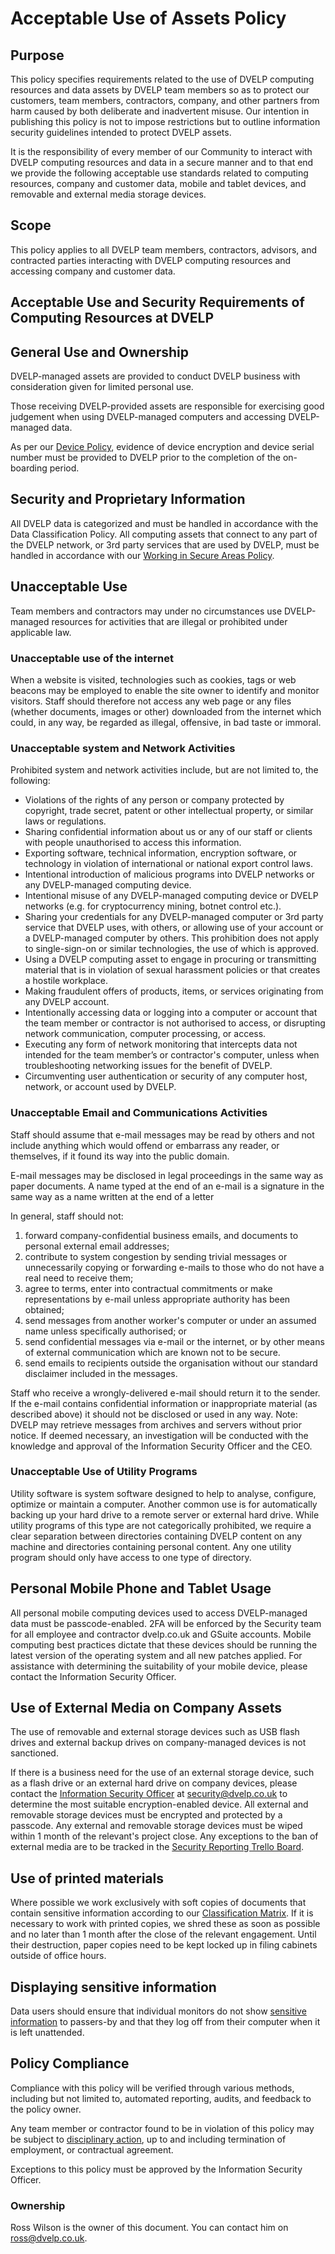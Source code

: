 # Acceptable Use of Assets Policy

## Purpose

This policy specifies requirements related to the use of DVELP computing
resources and data assets by DVELP team members so as to protect our customers,
team members, contractors, company, and other partners from harm caused by both
deliberate and inadvertent misuse. Our intention in publishing this policy is
not to impose restrictions but to outline information security guidelines
intended to protect DVELP assets.

It is the responsibility of every member of our Community to interact with DVELP
computing resources and data in a secure manner and to that end we provide the
following acceptable use standards related to computing resources, company and
customer data, mobile and tablet devices, and removable and external media
storage devices.

## Scope

This policy applies to all DVELP team members, contractors, advisors, and
contracted parties interacting with DVELP computing resources and accessing
company and customer data.

## Acceptable Use and Security Requirements of Computing Resources at DVELP

## General Use and Ownership

DVELP-managed assets are provided to conduct DVELP business with consideration
given for limited personal use.

Those receiving DVELP-provided assets are responsible for exercising good
judgement when using DVELP-managed computers and accessing DVELP-managed data.

As per our [Device Policy](asset-management.md), evidence of device encryption
and device serial number must be provided to DVELP prior to the completion of
the on-boarding period.

## Security and Proprietary Information

All DVELP data is categorized and must be handled in accordance with the Data
Classification Policy. All computing assets that connect to any part of the
DVELP network, or 3rd party services that are used by DVELP, must be handled in
accordance with our [Working in Secure Areas
Policy](physical-and-environmental-security.md#working-in-secure-areas).

## Unacceptable Use

Team members and contractors may under no circumstances use DVELP-managed
resources for activities that are illegal or prohibited under applicable law.

### Unacceptable use of the internet

When a website is visited, technologies such as cookies, tags or web beacons may be employed to enable the site owner to identify and monitor visitors. Staff should therefore not access any web page or any files (whether documents, images or other) downloaded from the internet which could, in any way, be regarded as illegal, offensive, in bad taste or immoral.

### Unacceptable system and Network Activities

Prohibited system and network activities include, but are not limited to, the
following:

- Violations of the rights of any person or company protected by copyright,
  trade secret, patent or other intellectual property, or similar laws or
  regulations.
- Sharing confidential information about us or any of our staff or clients with
  people unauthorised to access this information.
- Exporting software, technical information, encryption software, or technology
  in violation of international or national export control laws.
- Intentional introduction of malicious programs into DVELP networks or any
  DVELP-managed computing device.
- Intentional misuse of any DVELP-managed computing device or DVELP networks
  (e.g. for cryptocurrency mining, botnet control etc.).
- Sharing your credentials for any DVELP-managed computer or 3rd party service
  that DVELP uses, with others, or allowing use of your account or a
  DVELP-managed computer by others. This prohibition does not apply to
  single-sign-on or similar technologies, the use of which is approved.
- Using a DVELP computing asset to engage in procuring or transmitting material
  that is in violation of sexual harassment policies or that creates a hostile
  workplace.
- Making fraudulent offers of products, items, or services originating from any
  DVELP account.
- Intentionally accessing data or logging into a computer or account that the
  team member or contractor is not authorised to access, or disrupting network
  communication, computer processing, or access.
- Executing any form of network monitoring that intercepts data not intended for
  the team member’s or contractor's computer, unless when troubleshooting
  networking issues for the benefit of DVELP.
- Circumventing user authentication or security of any computer host, network,
  or account used by DVELP.

### Unacceptable Email and Communications Activities

Staff should assume that e-mail messages may be read by others and not include anything which would offend or embarrass any reader, or themselves, if it found its way into the public domain.

E-mail messages may be disclosed in legal proceedings in the same way as paper documents. A name typed at the end of an e-mail is a signature in the same way as a name written at the end of a letter

In general, staff should not:

1. forward company-confidential business emails, and documents to personal external email addresses;
2. contribute to system congestion by sending trivial messages or unnecessarily copying or forwarding e-mails to those who do not have a real need to receive them;
3. agree to terms, enter into contractual commitments or make representations by e-mail unless appropriate authority has been obtained;
4. send messages from another worker&#39;s computer or under an assumed name unless specifically authorised; or
5. send confidential messages via e-mail or the internet, or by other means of external communication which are known not to be secure.
6. send emails to recipients outside the organisation without our standard disclaimer included in the messages.

Staff who receive a wrongly-delivered e-mail should return it to the sender. If the e-mail contains confidential information or inappropriate material (as described above) it should not be disclosed or used in any way.
Note: DVELP may retrieve messages from archives and servers without prior
notice. If deemed necessary, an investigation will be conducted with the
knowledge and approval of the Information Security Officer and the CEO.

### Unacceptable Use of Utility Programs

Utility software is system software designed to help to analyse, configure,
optimize or maintain a computer. Another common use is for automatically backing
up your hard drive to a remote server or external hard drive. While utility
programs of this type are not categorically prohibited, we require a clear
separation between directories containing DVELP content on any machine and
directories containing personal content. Any one utility program should only
have access to one type of directory.

## Personal Mobile Phone and Tablet Usage

All personal mobile computing devices used to access DVELP-managed data must be
passcode-enabled. 2FA will be enforced by the Security team for all employee and
contractor dvelp.co.uk and GSuite accounts. Mobile computing best practices
dictate that these devices should be running the latest version of the operating
system and all new patches applied. For assistance with determining the
suitability of your mobile device, please contact the Information Security
Officer.

## Use of External Media on Company Assets

The use of removable and external storage devices such as USB flash drives and
external backup drives on company-managed devices is not sanctioned.

If there is a business need for the use of an external storage device, such as a
flash drive or an external hard drive on company devices, please contact the
[Information Security Officer](../README.md#contacts) at <security@dvelp.co.uk>
to determine the most suitable encryption-enabled device. All external and
removable storage devices must be encrypted and protected by a passcode. Any
external and removable storage devices must be wiped within 1 month of the
relevant's project close. Any exceptions to the ban of external media are to be
tracked in the [Security Reporting Trello
Board](https://trello.com/b/Hx0o5GpZ/security-reporting).

## Use of printed materials

Where possible we work exclusively with soft copies of documents that contain
sensitive information according to our [Classification
Matrix](./classification-of-information.md). If it is necessary to work with
printed copies, we shred these as soon as possible and no later than 1 month
after the close of the relevant engagement. Until their destruction, paper
copies need to be kept locked up in filing cabinets outside of office hours.

## Displaying sensitive information

Data users should ensure that individual monitors do not show [sensitive
information](./classification-of-information.md) to passers-by and that they log
off from their computer when it is left unattended.

## Policy Compliance

Compliance with this policy will be verified through various methods, including
but not limited to, automated reporting, audits, and feedback to the policy owner.

Any team member or contractor found to be in violation of this policy may be
subject to [disciplinary action](../hr/disciplinary-procedure.md), up to and
including termination of employment, or contractual agreement.

Exceptions to this policy must be approved by the Information Security Officer.

### Ownership

Ross Wilson is the owner of this document. You can contact him on
<ross@dvelp.co.uk>.
